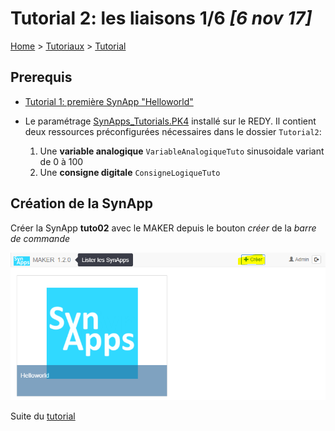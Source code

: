 # Tutorial 2: les liaisons **1/6** *[6 nov 17]*

[Home](../../sitemap.md) > [Tutoriaux](../index.md) > [Tutorial](index.md)

## Prerequis

* [Tutorial 1: première SynApp "Helloworld"](../tuto01/index.md)

* Le paramétrage [SynApps_Tutorials.PK4](../config/SynApps_Tutorials.PK4) installé sur le REDY. Il contient deux ressources préconfigurées nécessaires dans le dossier ```Tutorial2```:
    1. Une **variable analogique** ```VariableAnalogiqueTuto``` sinusoidale variant de 0 à 100
    2. Une **consigne digitale** ```ConsigneLogiqueTuto```

## Création de la SynApp

Créer la SynApp **tuto02** avec le MAKER depuis le bouton *créer* de la *barre de commande*

![Créer une SynApp](assets/createSynApp.png)

Suite du [tutorial](part2.md)